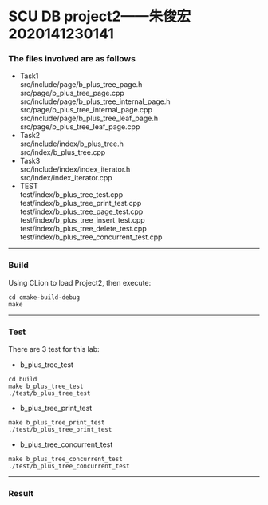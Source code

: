 # SCU DB project2——朱俊宏2020141230141

### The files involved are as follows

- Task1  
  src/include/page/b_plus_tree_page.h  
  src/page/b_plus_tree_page.cpp  
  src/include/page/b_plus_tree_internal_page.h  
  src/page/b_plus_tree_internal_page.cpp  
  src/include/page/b_plus_tree_leaf_page.h  
  src/page/b_plus_tree_leaf_page.cpp  
- Task2  
  src/include/index/b_plus_tree.h  
  src/index/b_plus_tree.cpp  
- Task3  
  src/include/index/index_iterator.h  
  src/index/index_iterator.cpp  
- TEST  
  test/index/b_plus_tree_test.cpp  
  test/index/b_plus_tree_print_test.cpp  
  test/index/b_plus_tree_page_test.cpp  
  test/index/b_plus_tree_insert_test.cpp  
  test/index/b_plus_tree_delete_test.cpp  
  test/index/b_plus_tree_concurrent_test.cpp  
---
### Build
Using CLion to load Project2, then execute:
```
cd cmake-build-debug
make
```
---
### Test

There are 3 test for this lab:

- b_plus_tree_test

```
cd build
make b_plus_tree_test
./test/b_plus_tree_test
```
- b_plus_tree_print_test
```
make b_plus_tree_print_test
./test/b_plus_tree_print_test
```
- b_plus_tree_concurrent_test
```
make b_plus_tree_concurrent_test  
./test/b_plus_tree_concurrent_test  
```
---
### Result

